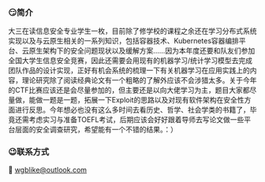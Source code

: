 ### 😏简介

大三在读信息安全专业学生一枚，目前除了修学校的课程之余还在学习分布式系统实现以及与云原生相关的一系列知识，包括容器技术、Kubernetes容器编排平台、云原生架构下的安全问题现状以及缓解方案……因为本年度还要和队友们参加全国大学生信息安全竞赛，因此还需要会用现有的机器学习/统计学习模型去完成团队作品的设计实现，正好有机会系统的梳理一下有关机器学习在应用实践上的内容，理论研究除了阅读经典论文有一个粗略的了解外应该不会涉猎太多。关于今年的CTF比赛应该还是会尽量参加的，但主要还是以向大佬学习为主，题目大家都尽量做，能做一题是一题，拓展一下Exploit的思路以及对现有软件架构在安全性方面进行反思。今年想必也没有这么多时间去看历史、哲学、社会学类的书籍了，毕竟还需考虑实习与准备TOEFL考试，后期应该会好好跟着导师去写论文做一些平台层面的安全调查研究，希望能有一个不错的结果。：）

### 😉联系方式

📨 wgblike@outlook.com